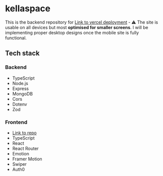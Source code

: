 # kellaspace

This is the backend repository for [Link to vercel deployment](https://kellaspace-frontend.vercel.app/) - ⚠️ The site is usable on all devices but most **optimised for smaller screens**. I will be implementing proper desktop designs once the mobile site is fully functional.

## Tech stack

### Backend

- TypeScript
- Node.js
- Express
- MongoDB
- Cors
- Dotenv
- Zod

### Frontend

- [Link to repo](https://github.com/keirastanley/kellaspace_frontend)
- TypeScript
- React
- React Router
- Emotion
- Framer Motion
- Swiper
- Auth0
